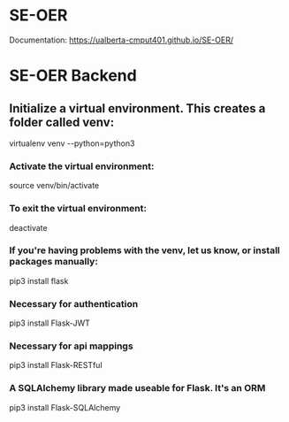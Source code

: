 # SE-OER

Documentation: https://ualberta-cmput401.github.io/SE-OER/

# SE-OER Backend

## Initialize a virtual environment. This creates a folder called venv:<br />
virtualenv venv --python=python3<br />

### Activate the virtual environment:<br />
source venv/bin/activate<br />

### To exit the virtual environment:<br />
deactivate<br />

### If you're having problems with the venv, let us know, or install packages manually:<br />
pip3 install flask<br />

### Necessary for authentication<br />
pip3 install Flask-JWT<br />

### Necessary for api mappings<br />
pip3 install Flask-RESTful<br />

### A SQLAlchemy library made useable for Flask. It's an ORM<br />
pip3 install Flask-SQLAlchemy<br />
